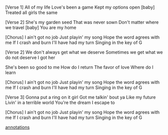 [Verse 1]
All of my life
Love's been a game
Kept my options open [baby]
Treated all girls the same

[Verse 2]
She's my garden seed
That was never sown
Don't matter where we travel [baby]
You are my home

[Chorus]
I ain't got no job
Just playin' my song
Hope the word agrees with me
If I crash and burn
I'll have had my turn
Singing in the key of G

[Verse 2]
We don't always get what we deserve
Sometimes we get what we do not deserve
I got her

She's been so good to me
How do I return
The favor of love
Where do I learn

[Chorus]
I ain't got no job
Just playin' my song
Hope the word agrees with me
If I crash and burn
I'll have had my turn
Singing in the key of G

[Verse 3]
Gonna put a ring on it girl
Got me talkin' bout ya
Like my future
Livin' in a terrible world
You're the dream I escape to

[Chorus]
I ain't got no job
Just playin' my song
Hope the word agrees with me
If I crash and burn
I'll have had my turn
Singing in the key of G

[annotations](https://genius.com/Ryan-kulp-americana-lyrics)
